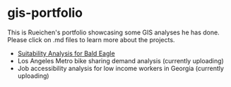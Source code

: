 # gis-portfolio

This is Rueichen's portfolio showcasing some GIS analyses he has done. Please click on .md files to learn more about the projects.
- [Suitability Analysis for Bald Eagle](https://github.com/rc-tsai/gis-portfolio/blob/main/Suitability%20Analysis%20for%20Bald%20Eagle.md)
- Los Angeles Metro bike sharing demand analysis (currently uploading)
- Job accessibility analysis for low income workers in Georgia (currently uploading)
